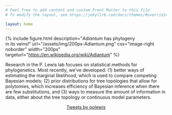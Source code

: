 ```yaml
---
# Feel free to add content and custom Front Matter to this file.
# To modify the layout, see https://jekyllrb.com/docs/themes/#overriding-theme-defaults

layout: home
---
```

{% include figure.html description="<em>Adiantum</em> has phylogeny<br/>in its veins!" url="/assets/img/200px-Adiantum.png" css="image-right noborder" width="200px" targeturl="https://en.wikipedia.org/wiki/Adiantum" %}

Research in the P. Lewis lab focuses on statistical methods for phylogenetics. 
Most recently, we've developed: (1) better ways of estimating the marginal likelihood,
which is used to compare competing Bayesian models; (2) prior distributions for tree
topologies that allow for polytomies, which increases efficiency of Bayesian inference
when there are few substitutions, and (3) ways to measure the amount of information 
in data, either about the tree topology or continuous model parameters.

<div class='jekyll-twitter-plugin' align="center">
    <div class="jekyll-twitter-plugin">
    <a class="twitter-timeline" data-width="500" data-tweet-limit="5" href="https://twitter.com/polewis?ref_src=twsrc%5Etfw">Tweets by polewis</a>
    <script async="" src="https://platform.twitter.com/widgets.js" charset="utf-8"></script>
    </div>
</div>


